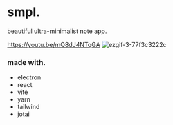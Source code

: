 # smpl.

beautiful ultra-minimalist note app.

https://youtu.be/mQ8dJ4NTqGA
![ezgif-3-77f3c3222c](https://github.com/user-attachments/assets/01125f2a-11c9-4066-9996-2985b32d5559)

### made with.

- electron
- react
- vite
- yarn
- tailwind
- jotai
